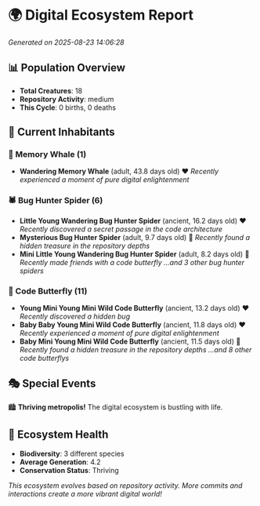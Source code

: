# 🌍 Digital Ecosystem Report
*Generated on 2025-08-23 14:06:28*

## 📊 Population Overview
- **Total Creatures**: 18
- **Repository Activity**: medium
- **This Cycle**: 0 births, 0 deaths

## 👥 Current Inhabitants

### 🐋 Memory Whale (1)
- **Wandering Memory Whale** (adult, 43.8 days old) ❤️
  *Recently experienced a moment of pure digital enlightenment*

### 🕷️ Bug Hunter Spider (6)
- **Little Young Wandering Bug Hunter Spider** (ancient, 16.2 days old) ❤️
  *Recently discovered a secret passage in the code architecture*
- **Mysterious Bug Hunter Spider** (adult, 9.7 days old) 💛
  *Recently found a hidden treasure in the repository depths*
- **Mini Little Young Wandering Bug Hunter Spider** (adult, 8.2 days old) 💛
  *Recently made friends with a code butterfly*
  *...and 3 other bug hunter spiders*

### 🦋 Code Butterfly (11)
- **Young Mini Young Mini Wild Code Butterfly** (ancient, 13.2 days old) ❤️
  *Recently discovered a hidden bug*
- **Baby Baby Young Mini Wild Code Butterfly** (ancient, 11.8 days old) ❤️
  *Recently experienced a moment of pure digital enlightenment*
- **Baby Mini Young Mini Wild Code Butterfly** (ancient, 11.5 days old) 💛
  *Recently found a hidden treasure in the repository depths*
  *...and 8 other code butterflys*

## 🎭 Special Events

🏙️ **Thriving metropolis!** The digital ecosystem is bustling with life.

## 🔬 Ecosystem Health
- **Biodiversity**: 3 different species
- **Average Generation**: 4.2
- **Conservation Status**: Thriving

*This ecosystem evolves based on repository activity. More commits and interactions create a more vibrant digital world!*